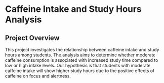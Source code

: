 # Caffeine Intake and Study Hours Analysis
## Project Overview
This project investigates the relationship between caffeine intake and study hours among students.
The analysis aims to determine whether moderate caffeine consumption is associated with increased study time compared to low or high intake levels. 
Our hypothesis is that students with moderate caffeine intake will show higher study hours due to the positive effects of caffeine on focus and alertness.
